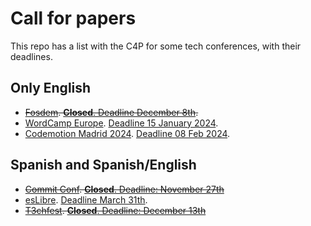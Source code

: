 # Call for papers

This repo has a list with the C4P for some tech conferences, with their deadlines.

## Only English
  - ~~[Fosdem](https://fosdem.org). [**Closed**. Deadline December 8th](https://fosdem.org/2024/news/2023-11-20-call-for-presentations/).~~
  - [WordCamp Europe](https://europe.wordcamp.org/). [Deadline 15 January 2024](https://europe.wordcamp.org/2024/speakers/call-for-speakers/).
  - [Codemotion Madrid 2024](https://conferences.codemotion.com/madrid2024/). [Deadline 08 Feb 2024](https://sessionize.com/codemotion-madrid-2024/).

## Spanish and Spanish/English
  - ~~[Commit Conf](https://commit-conf.com/). [**Closed**. Deadline: November 27th](https://koliseo.com/commit/2024/sessions)~~
  - [esLibre](https://eslib.re/). [Deadline March 31th](https://eslib.re/2024/propuestas/).
  - ~~[T3chfest](https://t3chfest.es/). [**Closed**. Deadline: December 13th](https://t3chfest.es/2024/call-for-talks)~~
